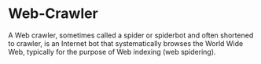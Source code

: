 # Web-Crawler
A Web crawler, sometimes called a spider or spiderbot and often shortened to crawler, is an Internet bot that systematically browses the World Wide Web, typically for the purpose of Web indexing (web spidering).
